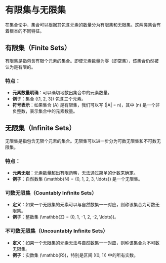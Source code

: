 # 有限集与无限集

在集合论中，集合可以根据其包含元素的数量分为有限集和无限集。这两类集合有着根本的不同特征。

## 有限集（Finite Sets）

有限集是指包含有限个元素的集合。即使元素数量为零（即空集），该集合仍然被认为是有限的。

### 特点：

- **元素数量明确**：可以确切地数出集合中的元素数量。
- **例子**：集合 \(\{1, 2, 3\}\) 包含三个元素。
- **符号表示**：如果集合 \(A\) 是有限集，我们可以写 \(|A| = n\)，其中 \(n\) 是一个非负整数，表示集合中的元素数量。

## 无限集（Infinite Sets）

无限集是指包含无限个元素的集合。无限集可以进一步分为可数无限集和不可数无限集。

### 特点：

- **元素无限**：元素数量超出有限范畴，无法通过简单的计数来确定。
- **例子**：自然数集 \(\mathbb{N} = \{0, 1, 2, 3, \ldots\}\) 是一个无限集。

### 可数无限集（Countably Infinite Sets）

- **定义**：如果一个无限集的元素可以与自然数集一一对应，则称该集合为可数无限集。
- **例子**：整数集 \(\mathbb{Z} = \{0, 1, -1, 2, -2, \ldots\}\)。

### 不可数无限集（Uncountably Infinite Sets）

- **定义**：如果一个无限集的元素无法与自然数集一一对应，则称该集合为不可数无限集。
- **例子**：实数集 \(\mathbb{R}\)，特别是区间 \((0, 1)\) 中的所有实数。
